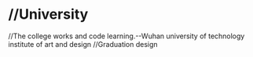 //University
==========

//The college works and code learning.--Wuhan university of technology institute of art and design
//Graduation design
